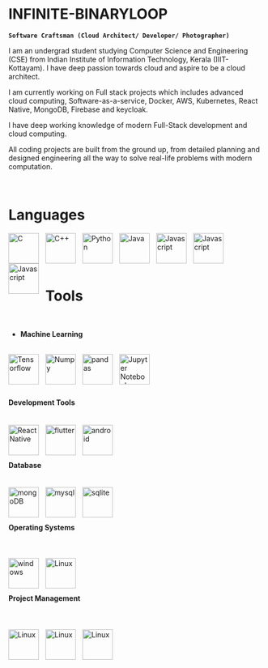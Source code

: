 # INFINITE-BINARYLOOP

**`Software Craftsman (Cloud Architect/ Developer/ Photographer)`**

I am an undergrad student studying Computer Science and Engineering (CSE) from Indian Institute of Information Technology, Kerala (IIIT-Kottayam). I have deep passion towards cloud and aspire to be a cloud architect. 

I am currently working on Full stack projects which includes advanced cloud computing, Software-as-a-service, Docker, AWS, Kubernetes, React Native, MongoDB, Firebase and keycloak.

I have deep working knowledge of modern Full-Stack development and cloud computing.

All coding projects are built from the ground up, from detailed planning and designed engineering all the way to solve real-life problems with modern computation.

<br>

# Languages

<img align="left" alt="C" width="60px" style="padding-right:10px;" src="https://cdn.jsdelivr.net/gh/devicons/devicon/icons/c/c-original.svg"/>

<img align="left" alt="C++" width="60px" style="padding-right:10px;" src="https://cdn.jsdelivr.net/gh/devicons/devicon/icons/cplusplus/cplusplus-original.svg"/>

<img align="left" alt="Python" width="60px" style="padding-right:10px;" src="https://cdn.jsdelivr.net/gh/devicons/devicon/icons/python/python-original.svg" />

<img align="left" alt="Java" width="60px" style="padding-right:10px;" src="https://cdn.jsdelivr.net/gh/devicons/devicon/icons/java/java-original.svg" />
 
<img align="left" alt="Javascript" width="60px" style="padding-right:10px;" src="https://cdn.jsdelivr.net/gh/devicons/devicon/icons/javascript/javascript-original.svg" />
          
<img align="left" alt="Javascript" width="60px" style="padding-right:10px;" src="https://cdn.jsdelivr.net/gh/devicons/devicon/icons/dart/dart-original.svg" />

<img align="left" alt="Javascript" width="60px" style="padding-right:10px;" src="https://cdn.jsdelivr.net/gh/devicons/devicon/icons/bash/bash-original.svg"/>

<br>
<br>
<br>
<br>

# Tools

<br>

* **Machine Learning**

<br>
<img align="left" alt="Tensorflow" width="60px" style="padding-right:10px;" src="https://cdn.jsdelivr.net/gh/devicons/devicon/icons/tensorflow/tensorflow-original.svg" />

<img align="left" alt="Numpy" width="60px" style="padding-right:10px;" src="https://cdn.jsdelivr.net/gh/devicons/devicon/icons/numpy/numpy-original.svg" />

<img align="left" alt="pandas" width="60px" style="padding-right:10px;" src="https://cdn.jsdelivr.net/gh/devicons/devicon/icons/pandas/pandas-original.svg" />

<img align="left" alt="Jupyter Notebooks" width="60px" style="padding-right:10px;" src="https://cdn.jsdelivr.net/gh/devicons/devicon/icons/jupyter/jupyter-original-wordmark.svg"/>

<br>
<br>
<br>

<br/>

#### Development Tools
<br/>

<img align="left" alt="React Native" width="60px" style="padding-right:10px;" src="https://cdn.jsdelivr.net/gh/devicons/devicon/icons/react/react-original.svg" />

<img align="left" alt="flutter" width="60px" style="padding-right:10px;" src="https://cdn.jsdelivr.net/gh/devicons/devicon/icons/flutter/flutter-original.svg" />

<img align="left" alt="android" width="60px" style="padding-right:10px;" src="https://cdn.jsdelivr.net/gh/devicons/devicon/icons/android/android-original.svg" />
          
<br/>
<br/>
<br/>

#### Database

<br/>

<img align="left" alt="mongoDB" width="60px" style="padding-right:10px;"  src="https://cdn.jsdelivr.net/gh/devicons/devicon/icons/mongodb/mongodb-original-wordmark.svg" />

<img align="left" alt="mysql" width="60px" style="padding-right:10px;" src="https://cdn.jsdelivr.net/gh/devicons/devicon/icons/mysql/mysql-plain.svg" />
            
<img align="left" alt="sqlite" width="60px" style="padding-right:10px;" src="https://cdn.jsdelivr.net/gh/devicons/devicon/icons/sqlite/sqlite-original.svg" />

<br/>
<br/>
<br/>
            
#### Operating Systems

<br/>
<br/>

<img align="left" alt="windows" width="60px" style="padding-right:10px;" src="https://cdn.jsdelivr.net/gh/devicons/devicon/icons/windows8/windows8-original-wordmark.svg" />
            
<img align="left" alt="Linux" width="60px" style="padding-right:10px;" src="https://cdn.jsdelivr.net/gh/devicons/devicon/icons/linux/linux-original.svg" />

<br/>
<br/>
<br/>

#### Project Management

<br/>
<br/>

<img align="left" alt="Linux" width="60px" style="padding-right:10px;" src="https://cdn.jsdelivr.net/gh/devicons/devicon/icons/jira/jira-original-wordmark.svg"/>

<img align="left" alt="Linux" width="60px" style="padding-right:10px;" src="https://cdn.jsdelivr.net/gh/devicons/devicon/icons/trello/trello-plain-wordmark.svg"/>

<img align="left" alt="Linux" width="60px" style="padding-right:10px;" src="https://cdn.jsdelivr.net/gh/devicons/devicon/icons/bitbucket/bitbucket-original-wordmark.svg"/>










          
          
          






          
          
          

          


          
          







